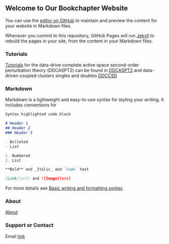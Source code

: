 ## Welcome to Our Bookchapter Website 

You can use the [editor on GitHub](https://github.com/ChemRacer/VogLab_Book_Chapter/edit/gh-pages/index.md) to maintain and preview the content for your website in Markdown files.

Whenever you commit to this repository, GitHub Pages will run [Jekyll](https://jekyllrb.com/) to rebuild the pages in your site, from the content in your Markdown files.

### Tutorials
[Tutorials](Tutorials/) for the data-drive complete active space second-order perturbation theory (DDCASPT2) can be found in [DDCASPT2](Tutorials/DDCASPT2/ddcaspt2.md) and data-driven coupled clusters singles and doubles [DDCCSD](Tutorials/DDCCSD/ddccsd.md)

### Markdown

Markdown is a lightweight and easy-to-use syntax for styling your writing. It includes conventions for

```markdown
Syntax highlighted code block

# Header 1
## Header 2
### Header 3

- Bulleted
- List

1. Numbered
2. List

**Bold** and _Italic_ and `Code` text

[Link](url) and ![Image](src)
```

For more details see [Basic writing and formatting syntax](https://docs.github.com/en/github/writing-on-github/getting-started-with-writing-and-formatting-on-github/basic-writing-and-formatting-syntax).

### About
[About](about/about.md) 

### Support or Contact
Email [link](path_to_email)
